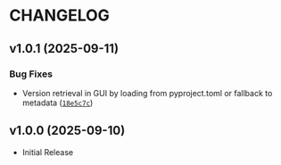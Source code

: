 # CHANGELOG

<!-- version list -->

## v1.0.1 (2025-09-11)

### Bug Fixes

- Version retrieval in GUI by loading from pyproject.toml or fallback to metadata
  ([`18e5c7c`](https://github.com/luukderooij/netcfg/commit/18e5c7c5d6d95107d7e8c23abcdf213e81815890))


## v1.0.0 (2025-09-10)

- Initial Release
